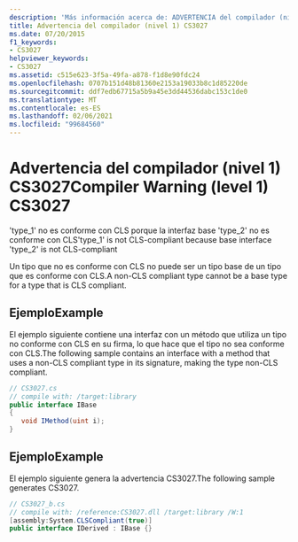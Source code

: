 ```yaml
---
description: 'Más información acerca de: ADVERTENCIA del compilador (nivel 1) CS3027'
title: Advertencia del compilador (nivel 1) CS3027
ms.date: 07/20/2015
f1_keywords:
- CS3027
helpviewer_keywords:
- CS3027
ms.assetid: c515e623-3f5a-49fa-a878-f1d8e90fdc24
ms.openlocfilehash: 0707b151d48b81360e2153a19033b8c1d85220de
ms.sourcegitcommit: ddf7edb67715a5b9a45e3dd44536dabc153c1de0
ms.translationtype: MT
ms.contentlocale: es-ES
ms.lasthandoff: 02/06/2021
ms.locfileid: "99684560"
---
```

# <a name="compiler-warning-level-1-cs3027"></a><span data-ttu-id="c0ef5-103">Advertencia del compilador (nivel 1) CS3027</span><span class="sxs-lookup"><span data-stu-id="c0ef5-103">Compiler Warning (level 1) CS3027</span></span>

<span data-ttu-id="c0ef5-104">'type_1' no es conforme con CLS porque la interfaz base 'type_2' no es conforme con CLS</span><span class="sxs-lookup"><span data-stu-id="c0ef5-104">'type_1' is not CLS-compliant because base interface 'type_2' is not CLS-compliant</span></span>  
  
 <span data-ttu-id="c0ef5-105">Un tipo que no es conforme con CLS no puede ser un tipo base de un tipo que es conforme con CLS.</span><span class="sxs-lookup"><span data-stu-id="c0ef5-105">A non-CLS compliant type cannot be a base type for a type that is CLS compliant.</span></span>  
  
## <a name="example"></a><span data-ttu-id="c0ef5-106">Ejemplo</span><span class="sxs-lookup"><span data-stu-id="c0ef5-106">Example</span></span>  

 <span data-ttu-id="c0ef5-107">El ejemplo siguiente contiene una interfaz con un método que utiliza un tipo no conforme con CLS en su firma, lo que hace que el tipo no sea conforme con CLS.</span><span class="sxs-lookup"><span data-stu-id="c0ef5-107">The following sample contains an interface with a method that uses a non-CLS compliant type in its signature, making the type non-CLS compliant.</span></span>  
  
```csharp  
// CS3027.cs  
// compile with: /target:library  
public interface IBase  
{  
   void IMethod(uint i);  
}  
```  
  
## <a name="example"></a><span data-ttu-id="c0ef5-108">Ejemplo</span><span class="sxs-lookup"><span data-stu-id="c0ef5-108">Example</span></span>  

 <span data-ttu-id="c0ef5-109">El ejemplo siguiente genera la advertencia CS3027.</span><span class="sxs-lookup"><span data-stu-id="c0ef5-109">The following sample generates CS3027.</span></span>  
  
```csharp  
// CS3027_b.cs  
// compile with: /reference:CS3027.dll /target:library /W:1  
[assembly:System.CLSCompliant(true)]  
public interface IDerived : IBase {}  
```
